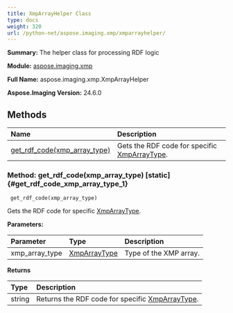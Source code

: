 ```yaml
---
title: XmpArrayHelper Class
type: docs
weight: 320
url: /python-net/aspose.imaging.xmp/xmparrayhelper/
---
```


**Summary:** The helper class for processing RDF logic

**Module:** [aspose.imaging.xmp](/imaging/python-net/aspose.imaging.xmp/)

**Full Name:** aspose.imaging.xmp.XmpArrayHelper

**Aspose.Imaging Version:** 24.6.0

## **Methods**
| **Name** | **Description** |
| :- | :- |
| [get_rdf_code(xmp_array_type)](#get_rdf_code_xmp_array_type_1) | Gets the RDF code for specific [XmpArrayType](/imaging/python-net/aspose.imaging.xmp/xmparraytype/). |


### Method: get_rdf_code(xmp_array_type)  [static] {#get_rdf_code_xmp_array_type_1}


```
 get_rdf_code(xmp_array_type) 
```

Gets the RDF code for specific [XmpArrayType](/imaging/python-net/aspose.imaging.xmp/xmparraytype/).

**Parameters:**

| Parameter | Type | Description |
| :- | :- | :- |
| xmp_array_type | [XmpArrayType](/imaging/python-net/aspose.imaging.xmp/xmparraytype) | Type of the XMP array. |

**Returns**

| Type | Description |
| :- | :- |
| string | Returns the RDF code for specific [XmpArrayType](/imaging/python-net/aspose.imaging.xmp/xmparraytype/). |


